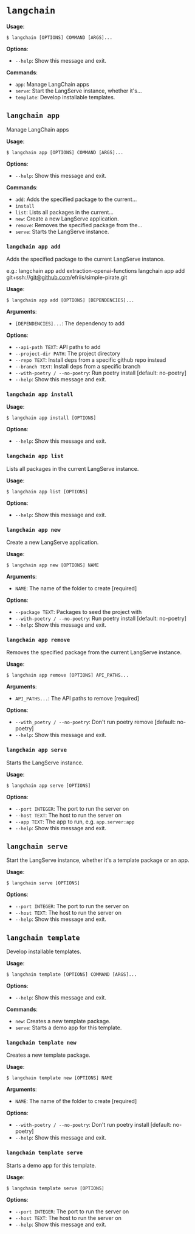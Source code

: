 # `langchain`

**Usage**:

```console
$ langchain [OPTIONS] COMMAND [ARGS]...
```

**Options**:

* `--help`: Show this message and exit.

**Commands**:

* `app`: Manage LangChain apps
* `serve`: Start the LangServe instance, whether it's...
* `template`: Develop installable templates.

## `langchain app`

Manage LangChain apps

**Usage**:

```console
$ langchain app [OPTIONS] COMMAND [ARGS]...
```

**Options**:

* `--help`: Show this message and exit.

**Commands**:

* `add`: Adds the specified package to the current...
* `install`
* `list`: Lists all packages in the current...
* `new`: Create a new LangServe application.
* `remove`: Removes the specified package from the...
* `serve`: Starts the LangServe instance.

### `langchain app add`

Adds the specified package to the current LangServe instance.

e.g.:
langchain app add extraction-openai-functions
langchain app add git+ssh://git@github.com/efriis/simple-pirate.git

**Usage**:

```console
$ langchain app add [OPTIONS] [DEPENDENCIES]...
```

**Arguments**:

* `[DEPENDENCIES]...`: The dependency to add

**Options**:

* `--api-path TEXT`: API paths to add
* `--project-dir PATH`: The project directory
* `--repo TEXT`: Install deps from a specific github repo instead
* `--branch TEXT`: Install deps from a specific branch
* `--with-poetry / --no-poetry`: Run poetry install  [default: no-poetry]
* `--help`: Show this message and exit.

### `langchain app install`

**Usage**:

```console
$ langchain app install [OPTIONS]
```

**Options**:

* `--help`: Show this message and exit.

### `langchain app list`

Lists all packages in the current LangServe instance.

**Usage**:

```console
$ langchain app list [OPTIONS]
```

**Options**:

* `--help`: Show this message and exit.

### `langchain app new`

Create a new LangServe application.

**Usage**:

```console
$ langchain app new [OPTIONS] NAME
```

**Arguments**:

* `NAME`: The name of the folder to create  [required]

**Options**:

* `--package TEXT`: Packages to seed the project with
* `--with-poetry / --no-poetry`: Run poetry install  [default: no-poetry]
* `--help`: Show this message and exit.

### `langchain app remove`

Removes the specified package from the current LangServe instance.

**Usage**:

```console
$ langchain app remove [OPTIONS] API_PATHS...
```

**Arguments**:

* `API_PATHS...`: The API paths to remove  [required]

**Options**:

* `--with_poetry / --no-poetry`: Don't run poetry remove  [default: no-poetry]
* `--help`: Show this message and exit.

### `langchain app serve`

Starts the LangServe instance.

**Usage**:

```console
$ langchain app serve [OPTIONS]
```

**Options**:

* `--port INTEGER`: The port to run the server on
* `--host TEXT`: The host to run the server on
* `--app TEXT`: The app to run, e.g. `app.server:app`
* `--help`: Show this message and exit.

## `langchain serve`

Start the LangServe instance, whether it's a template package or an app.

**Usage**:

```console
$ langchain serve [OPTIONS]
```

**Options**:

* `--port INTEGER`: The port to run the server on
* `--host TEXT`: The host to run the server on
* `--help`: Show this message and exit.

## `langchain template`

Develop installable templates.

**Usage**:

```console
$ langchain template [OPTIONS] COMMAND [ARGS]...
```

**Options**:

* `--help`: Show this message and exit.

**Commands**:

* `new`: Creates a new template package.
* `serve`: Starts a demo app for this template.

### `langchain template new`

Creates a new template package.

**Usage**:

```console
$ langchain template new [OPTIONS] NAME
```

**Arguments**:

* `NAME`: The name of the folder to create  [required]

**Options**:

* `--with-poetry / --no-poetry`: Don't run poetry install  [default: no-poetry]
* `--help`: Show this message and exit.

### `langchain template serve`

Starts a demo app for this template.

**Usage**:

```console
$ langchain template serve [OPTIONS]
```

**Options**:

* `--port INTEGER`: The port to run the server on
* `--host TEXT`: The host to run the server on
* `--help`: Show this message and exit.
